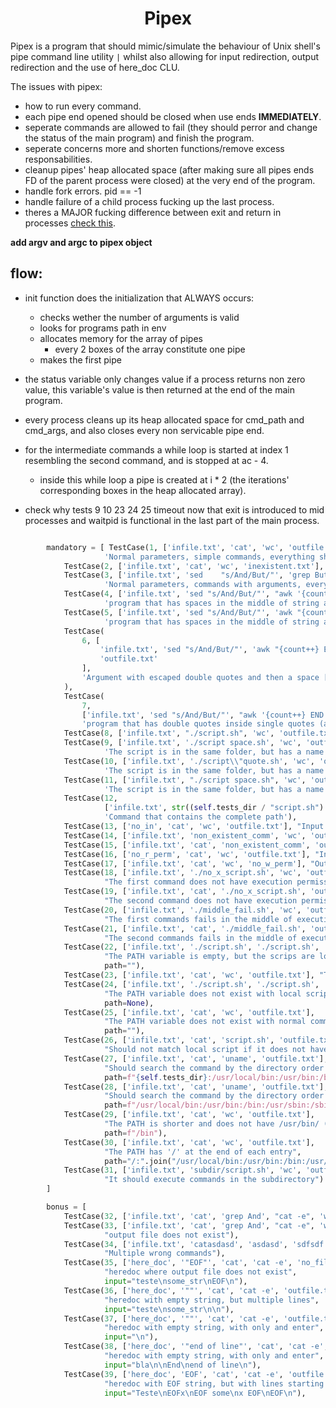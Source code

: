 <h1 align="center"><strong>Pipex</strong></h1>

Pipex is a program that should mimic/simulate the behaviour of Unix shell's pipe command line utility `|` whilst also allowing for input redirection, output redirection and the use of here_doc CLU.

The issues with pipex:

- how to run every command.
- each pipe end opened should be closed when use ends **IMMEDIATELY**.
- seperate commands are allowed to fail (they should perror and change the status of the main program) and finish the program.
- seperate concerns more and shorten functions/remove excess responsabilities.
- cleanup pipes' heap allocated space (after making sure all pipes ends FD of the parent process were closed) at the very end of the program.
- handle fork errors. pid == -1
- handle failure of a child process fucking up the last process.
- theres a MAJOR fucking difference between exit and return in processes [check this](https://stackoverflow.com/questions/66914203/waitpid-hangs-even-though-child-process-is-dead).

**add argv and argc to pipex object**

## flow:

- init function does the initialization that ALWAYS occurs:
  - checks wether the number of arguments is valid
  - looks for programs path in env
  - allocates memory for the array of pipes
    - every 2 boxes of the array constitute one pipe
  - makes the first pipe
- the status variable only changes value if a process returns non zero value, this variable's value is then returned at the end of the main program.
- every process cleans up its heap allocated space for cmd_path and cmd_args, and also closes every non servicable pipe end.
- for the intermediate commands a while loop is started at index 1 resembling the second command, and is stopped at ac - 4.

  - inside this while loop a pipe is created at i \* 2 (the iterations' corresponding boxes in the heap allocated array).

- check why tests 9 10 23 24 25 timeout now that exit is introduced to mid processes and waitpid is functional in the last part of the main process.

```python

		mandatory = [ TestCase(1, ['infile.txt', 'cat', 'wc', 'outfile.txt'],
		             'Normal parameters, simple commands, everything should go ok'),
		    TestCase(2, ['infile.txt', 'cat', 'wc', 'inexistent.txt'], "Output file does not exist"),
		    TestCase(3, ['infile.txt', 'sed    "s/And/But/"', 'grep But', 'outfile.txt'],
		             'Normal parameters, commands with arguments, everything should go ok'),
		    TestCase(4, ['infile.txt', 'sed "s/And/But/"', "awk '{count++} END {print count}'", 'outfile.txt'],
		             'program that has spaces in the middle of string argument with single quotes (awk argument)'),
		    TestCase(5, ['infile.txt', 'sed "s/And/But/"', 'awk "{count++} END {print count}"', 'outfile.txt'],
		             'program that has spaces in the middle of string argument with double quotes (awk argument)'),
		    TestCase(
		        6, [
		            'infile.txt', 'sed "s/And/But/"', 'awk "{count++} END {printf \\"count: %i\\" , count}"',
		            'outfile.txt'
		        ],
		        'Argument with escaped double quotes and then a space [yellow](\\" ,)[/yellow], inside double quotes (awk argument)'
		    ),
		    TestCase(
		        7,
		        ['infile.txt', 'sed "s/And/But/"', "awk '{count++} END {printf \"count: %i\", count}'", 'outfile.txt'],
		        'program that has double quotes inside single quotes (awk argument)'),
		    TestCase(8, ['infile.txt', "./script.sh", 'wc', 'outfile.txt'], 'Command that is in the same folder'),
		    TestCase(9, ['infile.txt', './script space.sh', 'wc', 'outfile.txt'],
		             'The script is in the same folder, but has a name that contains a space'),
		    TestCase(10, ['infile.txt', './script\\"quote.sh', 'wc', 'outfile.txt'],
		             'The script is in the same folder, but has a name that contains an escaped quote'),
		    TestCase(11, ['infile.txt', "./script space.sh", 'wc', 'outfile.txt'],
		             'The script is in the same folder, but has a name that contains a space'),
		    TestCase(12,
		             ['infile.txt', str((self.tests_dir / "script.sh").resolve()), 'wc', 'outfile.txt'],
		             'Command that contains the complete path'),
		    TestCase(13, ['no_in', 'cat', 'wc', 'outfile.txt'], "Input files does not exist"),
		    TestCase(14, ['infile.txt', 'non_existent_comm', 'wc', 'outfile.txt'], "first command does not exist"),
		    TestCase(15, ['infile.txt', 'cat', 'non_existent_comm', 'outfile.txt'], "second command does not exist"),
		    TestCase(16, ['no_r_perm', 'cat', 'wc', 'outfile.txt'], "Input files does not have read permissions"),
		    TestCase(17, ['infile.txt', 'cat', 'wc', 'no_w_perm'], "Output files does not have write permissions"),
		    TestCase(18, ['infile.txt', './no_x_script.sh', 'wc', 'outfile.txt'],
		             "The first command does not have execution permission"),
		    TestCase(19, ['infile.txt', 'cat', './no_x_script.sh', 'outfile.txt'],
		             "The second command does not have execution permission"),
		    TestCase(20, ['infile.txt', './middle_fail.sh', 'wc', 'outfile.txt'],
		             "The first commands fails in the middle of executing, but produces some output"),
		    TestCase(21, ['infile.txt', 'cat', './middle_fail.sh', 'outfile.txt'],
		             "The second commands fails in the middle of executing, but produces some output"),
		    TestCase(22, ['infile.txt', './script.sh', './script.sh', 'outfile.txt'],
		             "The PATH variable is empty, but the scrips are local",
		             path=""),
		    TestCase(23, ['infile.txt', 'cat', 'wc', 'outfile.txt'], "The PATH variable is empty", path=""),
		    TestCase(24, ['infile.txt', './script.sh', './script.sh', 'outfile.txt'],
		             "The PATH variable does not exist with local scripts",
		             path=None),
		    TestCase(25, ['infile.txt', 'cat', 'wc', 'outfile.txt'],
		             "The PATH variable does not exist with normal commands",
		             path=""),
		    TestCase(26, ['infile.txt', 'cat', 'script.sh', 'outfile.txt'],
		             "Should not match local script if it does not have a dot before the name"),
		    TestCase(27, ['infile.txt', 'cat', 'uname', 'outfile.txt'],
		             "Should search the command by the directory order in PATH",
		             path=f"{self.tests_dir}:/usr/local/bin:/usr/bin:/bin:/usr/sbin:/sbin"),
		    TestCase(28, ['infile.txt', 'cat', 'uname', 'outfile.txt'],
		             "Should search the command by the directory order in PATH",
		             path=f"/usr/local/bin:/usr/bin:/bin:/usr/sbin:/sbin:{self.tests_dir}"),
		    TestCase(29, ['infile.txt', 'cat', 'wc', 'outfile.txt'],
		             "The PATH is shorter and does not have /usr/bin/ (and thus wc) in it",
		             path=f"/bin"),
		    TestCase(30, ['infile.txt', 'cat', 'wc', 'outfile.txt'],
		             "The PATH has '/' at the end of each entry",
		             path="/:".join("/usr/local/bin:/usr/bin:/bin:/usr/sbin:/sbin".split(':'))),
		    TestCase(31, ['infile.txt', 'subdir/script.sh', 'wc', 'outfile.txt'],
		             "It should execute commands in the subdirectory")
		]

		bonus = [
		    TestCase(32, ['infile.txt', 'cat', 'grep And', "cat -e", 'wc', 'outfile.txt'], "Multiple commands"),
		    TestCase(33, ['infile.txt', 'cat', 'grep And', "cat -e", 'wc', 'no_file.txt'],
		             "output file does not exist"),
		    TestCase(34, ['infile.txt', 'catasdasd', 'asdasd', 'sdfsdf', 'fsdgss', 'outfile.txt'],
		             "Multiple wrong commands"),
		    TestCase(35, ['here_doc', '"EOF"', 'cat', 'cat -e', 'no_file.txt'],
		             "heredoc where output file does not exist",
		             input="teste\nsome_str\nEOF\n"),
		    TestCase(36, ['here_doc', '""', 'cat', 'cat -e', 'outfile.txt'],
		             "heredoc with empty string, but multiple lines",
		             input="teste\nsome_str\n\n"),
		    TestCase(37, ['here_doc', '""', 'cat', 'cat -e', 'outfile.txt'],
		             "heredoc with empty string, with only and enter",
		             input="\n"),
		    TestCase(38, ['here_doc', '"end of line"', 'cat', 'cat -e', 'outfile.txt'],
		             "heredoc with empty string, with only and enter",
		             input="bla\n\nEnd\nend of line\n"),
		    TestCase(39, ['here_doc', 'EOF', 'cat', 'cat -e', 'outfile.txt'],
		             "heredoc with EOF string, but with lines starting and ending in EOF",
		             input="Teste\nEOFx\nEOF some\nx EOF\nEOF\n"),
```
